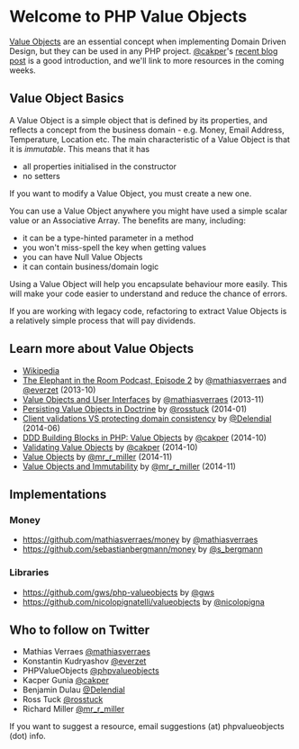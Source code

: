 # Welcome to PHP Value Objects
[Value Objects](http://martinfowler.com/bliki/ValueObject.html) are an essential concept when implementing Domain Driven Design, but they can be used in any PHP project. [@cakper](https://twitter.com/cakper)'s [recent blog post](http://kacper.gunia.me/blog/ddd-building-blocks-in-php-value-object) is a good introduction, and we'll link to more resources in the coming weeks.

## Value Object Basics
A Value Object is a simple object that is defined by its properties, and reflects a concept from the business domain - e.g. Money, Email Address, Temperature, Location etc. The main characteristic of a Value Object is that it is *immutable*. This means that it has

* all properties initialised in the constructor
* no setters

If you want to modify a Value Object, you must create a new one.

You can use a Value Object anywhere you might have used a simple scalar value or an Associative Array. The benefits are many, including:

* it can be a type-hinted parameter in a method
* you won't miss-spell the key when getting values
* you can have Null Value Objects
* it can contain business/domain logic

Using a Value Object will help you encapsulate behaviour more easily. This will make your code easier to understand and reduce the chance of errors.

If you are working with legacy code, refactoring to extract Value Objects is a relatively simple process that will pay dividends.

## Learn more about Value Objects
* [Wikipedia](https://en.wikipedia.org/wiki/Value_object)
* [The Elephant in the Room Podcast, Episode 2](http://elephantintheroom.io/blog/2013/10/episode-2-heart-and-soul-of-oop/) by [@mathiasverraes](https://twitter.com/mathiasverraes) and [@everzet](https://twitter.com/everzet) (2013-10)
* [Value Objects and User Interfaces](http://verraes.net/2013/11/value-objects-and-user-interfaces/) by [@mathiasverraes](https://twitter.com/mathiasverraes) (2013-11)
* [Persisting Value Objects in Doctrine](http://rosstuck.com/persisting-value-objects-in-doctrine/) by [@rosstuck](https://twitter.com/rosstuck) (2014-01)
* [Client validations VS protecting domain consistency](http://benjamindulau.com/blog/posts/client-validations-vs-protecting-domain-consistency) by [@Delendial](https://twitter.com/Delendial) (2014-06)
* [DDD Building Blocks in PHP: Value Objects](http://kacper.gunia.me/blog/ddd-building-blocks-in-php-value-object) by [@cakper](https://twitter.com/cakper) (2014-10)
* [Validating Value Objects](http://kacper.gunia.me/blog/validating-value-objects) by [@cakper](https://twitter.com/cakper) (2014-10)
* [Value Objects](http://richardmiller.co.uk/2014/11/06/value-objects/) by [@mr_r_miller](https://twitter.com/mr_r_miller) (2014-11)
* [Value Objects and Immutability](http://richardmiller.co.uk/2014/11/21/value-objects-and-immutability/) by [@mr_r_miller](https://twitter.com/mr_r_miller) (2014-11)

## Implementations
### Money
* <https://github.com/mathiasverraes/money> by [@mathiasverraes](https://twitter.com/mathiasverraes)
* <https://github.com/sebastianbergmann/money> by [@s_bergmann](https://twitter.com/s_bergmann)

### Libraries
* <https://github.com/gws/php-valueobjects> by [@gws](https://gitlab.com/u/gws)
* <https://github.com/nicolopignatelli/valueobjects> by [@nicolopigna](https://twitter.com/nicolopigna)

## Who to follow on Twitter
* Mathias Verraes [@mathiasverraes](https://twitter.com/mathiasverraes)
* Konstantin Kudryashov [@everzet](https://twitter.com/everzet)
* PHPValueObjects [@phpvalueobjects](https://twitter.com/phpvalueobjects)
* Kacper Gunia [@cakper](https://twitter.com/cakper)
* Benjamin Dulau [@Delendial](https://twitter.com/Delendial)
* Ross Tuck [@rosstuck](https://twitter.com/rosstuck)
* Richard Miller [@mr_r_miller](https://twitter.com/mr_r_miller)

If you want to suggest a resource, email suggestions (at) phpvalueobjects (dot) info.

